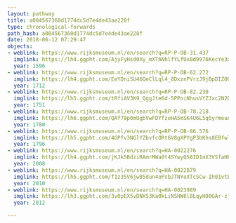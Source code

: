 ```yaml
---
layout: pathway
title: a004567360d1774dc5d7e4de43ae228f
type: chronological-forwards
path_hash: a004567360d1774dc5d7e4de43ae228f
date: 2018-06-12 07:29:47
objects:
- weblink: https://www.rijksmuseum.nl/en/search?q=RP-P-OB-31.437
  imglink: https://lh4.ggpht.com/AjyFyHsd0Xy_mXTANhlfYLfUx0d9976KecYe3gyANh-itESwvR7hAd5E2zyUX7fFMRJcE3ifMFuI9IjEm44a-I0mB14=s200
  year: 1596
- weblink: https://www.rijksmuseum.nl/en/search?q=RP-P-OB-62.272
  imglink: https://lh4.ggpht.com/EeYDniSU46QeClLql4_8DxznPVrzJ9jBpDIZOOSZ5ncAossKOdAGtRJjhUMX-eUhGAvzaJ5P5ZW8NvoiKu5w7bbhRQ=s200
  year: 1712
- weblink: https://www.rijksmuseum.nl/en/search?q=RP-P-OB-82.230
  imglink: https://lh5.ggpht.com/tRfiAV3K9_QggJte6d-5PPoiNhusVYZJxc2N2DSvYiHySunpX6e27Q0ImfnNKhSDe-SWcYkKEa2pzb0yKvjw1T8BVg=s200
  year: 1751
- weblink: https://www.rijksmuseum.nl/en/search?q=RP-P-OB-78.218
  imglink: https://lh6.ggpht.com/QAf78p0mUgbVwFDYfzeHA5mSK4U6L5q5yrmeuA19mvIZFTSb8pqnHDt_8j2FjHUEuuziDST4rvYAhhtk5UI1cnLJHMUu=s200
  year: 1780
- weblink: https://www.rijksmuseum.nl/en/search?q=RP-P-OB-86.576
  imglink: https://lh5.ggpht.com/4GPfv3NGlYZbvfcORt6V8gXPYgP3bKhs0EBfwluSqALALtCtTdtWwzl5zVWCHGc18gmlF0AAW33XYH2_5qm-II9ThKM=s200
  year: 1796
- weblink: https://www.rijksmuseum.nl/en/search?q=HA-0022276
  imglink: https://lh4.ggpht.com/jKJk5BdziRAmrMWa0t4SYwyQS6ID1nX3VSfaHE4q3zzmE0m1ZxP5s-KZdos8MVvGlAaBJgkB_MnEDACm_RU1_BU0-2M=s200
  year: 2008
- weblink: https://www.rijksmuseum.nl/en/search?q=HA-0022879
  imglink: https://lh5.ggpht.com/f1z35V6jw85dun4oPsbJTNYoXTcSCw-Ih01vtExxAzDx3IDofPMw-6UKOzJgcin36hHYxgB4vqyj5yg3q4teCwI9sV4=s200
  year: 2010
- weblink: https://www.rijksmuseum.nl/en/search?q=HA-0023989
  imglink: https://lh3.ggpht.com/3v0pEX5vDNX53Ka0kLiNSHW8l8LqyH80GAr-zjmQLbJKpFgFVH4S4YKOWzSy8YTezwItKHjLeA9QsLGokFZ4vbXR2A=s200
  year: 2012

---
```

